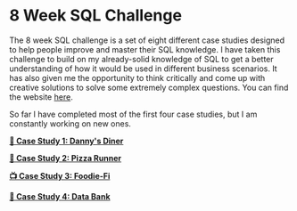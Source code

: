 # 8 Week SQL Challenge

The 8 week SQL challenge is a set of eight different case studies designed to help people improve and master their SQL knowledge. I have taken this challenge to build on my already-solid knowledge of SQL to get a better understanding of how it would be used in different business scenarios. It has also given me the opportunity to think critically and come up with creative solutions to solve some extremely complex questions. You can find the website [here](https://8weeksqlchallenge.com/).

So far I have completed most of the first four case studies, but I am constantly working on new ones.

**[🍜 Case Study 1: Danny's Diner](https://github.com/Adam-Chamberlain/8-Week-SQL-Challenge/blob/main/%231%20-%20Danny's%20Diner/README.md)**

**[🍕 Case Study 2: Pizza Runner](https://github.com/Adam-Chamberlain/8-Week-SQL-Challenge/blob/main/%232%20-%20Pizza%20Runner/README.md)**

**[📺 Case Study 3: Foodie-Fi](https://github.com/Adam-Chamberlain/8-Week-SQL-Challenge/blob/main/%233%20-%20Foodie-Fi/README.md)**

**[🏦 Case Study 4: Data Bank](https://github.com/Adam-Chamberlain/8-Week-SQL-Challenge/blob/main/%234%20-%20Data%20Bank/README.md)**
